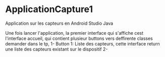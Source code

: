 # ApplicationCapture1
Application sur les capteurs en Android Studio Java

Une fois lancer l'application, la premier interface qui s'affiche cest l'interface accueil, qui contient plusieur buttons vers deffirente classes demander dans le tp, 
1- Button 1: Liste des capteurs, cette interface return une liste des capteurs existant sur le dispositif
2- 
